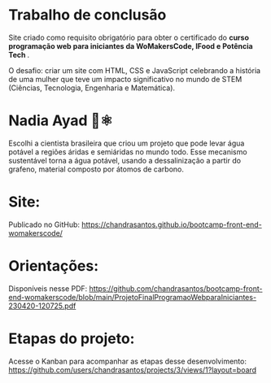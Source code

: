 # Trabalho de conclusão

Site criado como requisito obrigatório para obter o certificado do <b> curso programação web para iniciantes da WoMakersCode, IFood e Potência Tech </b>. 

O desafio: criar um site com HTML, CSS e JavaScript celebrando a história de uma mulher que teve um impacto significativo no mundo de STEM (Ciências, Tecnologia, Engenharia e Matemática).

# Nadia Ayad 🔬⚛️
Escolhi a cientista brasileira que criou um projeto que pode levar água potável a regiões áridas e semiáridas no mundo todo. Esse mecanismo sustentável torna a água potável, usando a dessalinização a partir do grafeno, material composto por átomos de carbono. 

# Site:
Publicado no GitHub: https://chandrasantos.github.io/bootcamp-front-end-womakerscode/

# Orientações: 
Disponíveis nesse PDF: https://github.com/chandrasantos/bootcamp-front-end-womakerscode/blob/main/ProjetoFinalProgramaoWebparaIniciantes-230420-120725.pdf

# Etapas do projeto: 
Acesse o Kanban para acompanhar as etapas desse desenvolvimento: https://github.com/users/chandrasantos/projects/3/views/1?layout=board


